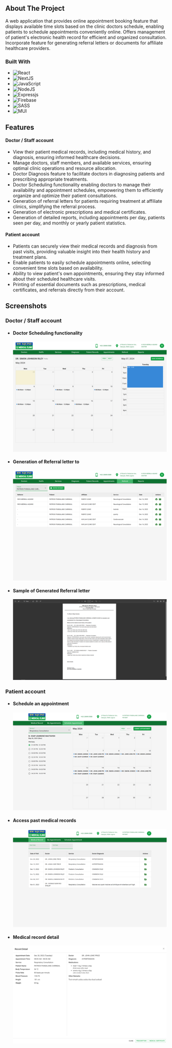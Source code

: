 ## About The Project

A web application that provides online appointment booking feature that displays available time slots based on the clinic doctors schedule, enabling patients to schedule appointments conveniently online. Offers management of patient's electronic health record for efficient and organized consultation. Incorporate feature for generating referral letters or documents for affiliate healthcare providers.

### Built With

- ![React][React-badge]
- ![NextJS][NextJS-badge]
- ![JavaScript][JavaScript-badge]
- ![NodeJS][NodeJS-badge]
- ![Expressjs][Expressjs-badge]
- ![Firebase][Firebase-badge]
- ![SASS][SASS-badge]
- ![MUI][MUI-badge]

## Features

#### Doctor / Staff account

- View their patient medical records, including medical history, and diagnosis, ensuring informed healthcare decisions.
- Manage doctors, staff members, and available services, ensuring optimal clinic operations and resource allocation.
- Doctor Diagnosis feature to facilitate doctors in diagnosing patients and prescribing appropriate treatments.
- Doctor Scheduling functionality enabling doctors to manage their availability and appointment schedules, empowering them to efficiently organize and optimize their patient consultations.
- Generation of referral letters for patients requiring treatment at affiliate clinics, simplifying the referral process.
- Generation of electronic prescriptions and medical certificates.
- Generation of detailed reports, including appointments per day, patients seen per day, and monthly or yearly patient statistics.

#### Patient account

- Patients can securely view their medical records and diagnosis from past visits, providing valuable insight into their health history and treatment plans.
- Enable patients to easily schedule appointments online, selecting convenient time slots based on availability.
- Ability to view patient's own appointments, ensuring they stay informed about their scheduled healthcare visits.
- Printing of essential documents such as prescriptions, medical certificates, and referrals directly from their account.

## Screenshots

### Doctor / Staff account

- #### Doctor Scheduling functionality

  ![alt text](rm-admin1.png)

- #### Generation of Referral letter to

  ![alt text](rm-admin4.png)

- #### Sample of Generated Referral letter
  ![alt text](rm-admin5.PNG)

### Patient account

- #### Schedule an appointment

  ![alt text](rm-patient1.png)

- #### Access past medical records

  ![alt text](rm-patient3.png)

- #### Medical record detail
  ![alt text](rm-patient4.png)

<!-- MARKDOWN LINKS & IMAGES -->
<!-- https://www.markdownguide.org/basic-syntax/#reference-style-links -->

[React-Query-badge]: https://img.shields.io/badge/-React%20Query-FF4154?style=for-the-badge&logo=react%20query&logoColor=white
[TypeScript-badge]: https://img.shields.io/badge/typescript-%23007ACC.svg?style=for-the-badge&logo=typescript&logoColor=white
[React-badge]: https://img.shields.io/badge/react-%2320232a.svg?style=for-the-badge&logo=react&logoColor=%2361DAFB
[Chakra-badge]: https://img.shields.io/badge/chakra-%234ED1C5.svg?style=for-the-badge&logo=chakraui&logoColor=white
[CSS3-badge]: https://img.shields.io/badge/css3-%231572B6.svg?style=for-the-badge&logo=css3&logoColor=white
[SASS-badge]: https://img.shields.io/badge/SASS-hotpink.svg?style=for-the-badge&logo=SASS&logoColor=white
[Firebase-badge]: https://img.shields.io/badge/firebase-a08021?style=for-the-badge&logo=firebase&logoColor
[Bootstrap-badge]: https://img.shields.io/badge/bootstrap-%238511FA.svg?style=for-the-badge&logo=bootstrap&logoColor=white
[JavaScript-badge]: https://img.shields.io/badge/javascript-%23323330.svg?style=for-the-badge&logo=javascript&logoColor=%23F7DF1E
[NextJS-badge]: https://img.shields.io/badge/Next-black?style=for-the-badge&logo=next.js&logoColor=white
[NodeJS-badge]: https://img.shields.io/badge/node.js-6DA55F?style=for-the-badge&logo=node.js&logoColor=white
[MUI-badge]: https://img.shields.io/badge/MUI-%230081CB.svg?style=for-the-badge&logo=mui&logoColor=white
[Expressjs-badge]: https://img.shields.io/badge/express.js-%23404d59.svg?style=for-the-badge&logo=express&logoColor=%2361DAFB
